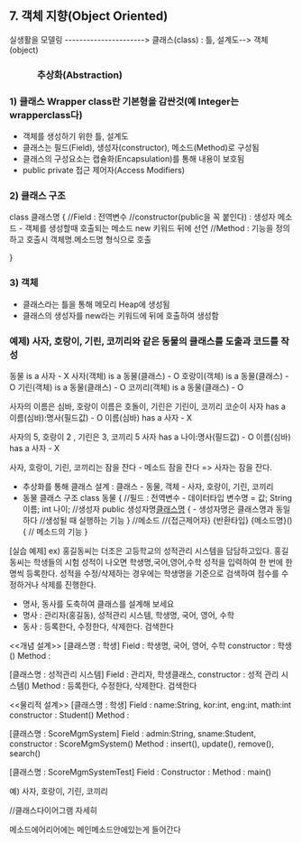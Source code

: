 ## 7. 객체 지향(Object Oriented)

실생활을 모델링 ----------------------> 클래스(class) : 틀, 설계도--> 객체(object)
 ### &emsp;&emsp;&emsp;추상화(Abstraction)  
              
### 1) 클래스 Wrapper class란 기본형을 감싼것(예 Integer는 wrapperclass다)
- 객체를 생성하기 위한 틀, 설계도
- 클래스는 필드(Field), 생성자(constructor), 메소드(Method)로 구성됨
- 클래스의 구성요소는 캡슐화(Encapsulation)를 통해 내용이 보호됨
- public private 접근 제어자(Access Modifiers)

### 2) 클래스 구조
class 클래스명 {
	//Field : 전역변수
    //constructor(public을 꼭 붙인다) : 생성자 메소드 - 객체를 생성할때 호출되는 메소드 new 키워드 뒤에 선언
	//Method : 기능을 정의하고 호출시 객체명.메소드명 형식으로 호출
	

}



          
### 3) 객체
- 클래스라는 틀을 통해 메모리 Heap에 생성됨
- 클래스의 생성자를 new라는 키워드에 뒤에 호출하여 생성함


### 예제) 사자, 호랑이, 기린, 코끼리와 같은 동물의 클래스를 도출과 코드를 작성
동물 is a 사자 - X
사자(객체) is a 동물(클래스) - O
호랑이(객체) is a 동물(클래스) - O
기린(객체) is a 동물(클래스) - O
코끼리(객체) is a 동물(클래스) - O

사자의 이름은 심바, 호랑이 이름은 호돌이, 기린은 기린이, 코끼리 코순이
사자 has a 이름(심바):명사(필드값) - O 
이름(심바) has a 사자 - X

사자의  5, 호랑이 2 , 기린은 3, 코끼리 5
사자 has a 나이:명사(필드값) - O 
이름(심바) has a 사자 - X


사자, 호랑이, 기린, 코끼리는 잠을 잔다 - 메소드
잠을 잔다 => 사자는 잠을 잔다.



- 추상화를 통해 클래스 설계 : 클래스 - 동물, 객체 - 사자, 호랑이, 기린, 코끼리
- 동물 클래스 구조
class 동물 {
	//필드 : 전역변수 -  데이터타입 변수명 = 값;
	String 이름; 
	int 나이;
	//생성자
	public 생성자명[클래스명]() { - 생성자명은 클래스명과 동일하다
		//생성될 때 실행하는 기능
	}
	//메소드
	//{접근제어자} {반환타입} {메소드명}() {
	// 메소드의 기능
	}


[실습 예제]
ex) 홍길동씨는 더조은 고등학교의 성적관리 시스템을 담담하고있다. 홍길동씨는 학생들의
시험 성적이 나오면 학생명,국어,영어,수학 성적을 입력하여 한 번에 한명씩 등록한다.
성적을 수정/삭제하는 경우에는 학생명을 기준으로 검색하여 점수를 수정하거나 삭제를 진행한다.
 

- 명사, 동사를 도축하여 클래스를 설계해 보세요
- 명사 : 관리자(홍길동), 성적관리 시스템, 학생명, 국어, 영어, 수학
- 동사 : 등록한다, 수정한다, 삭제한다. 검색한다


<<개념 설계>>
[클래스명 : 학생]
Field : 학생명, 국어, 영어, 수학
constructor : 학생()
Method :

[클래스명 : 성적관리 시스템]
Field : 관리자, 학생클래스,
constructor : 성적 관리 시스템()
Method : 등록한다, 수정한다, 삭제한다. 검색한다

<<물리적 설계>>
[클래스명 : 학생]
Field : name:String, kor:int, eng:int, math:int
constructor : Student()
Method :

[클래스명 : ScoreMgmSystem]
Field : admin:String, sname:Student,
constructor : ScoreMgmSystem()
Method : insert(), update(), remove(), search()

[클래스명 : ScoreMgmSystemTest]
Field :
Constructor :
Method : main()





예) 사자, 호랑이, 기린, 코끼리
               
//클래스다이어그램 자세히




메소드에어리어에는 메인메소드안에있는게 들어간다

